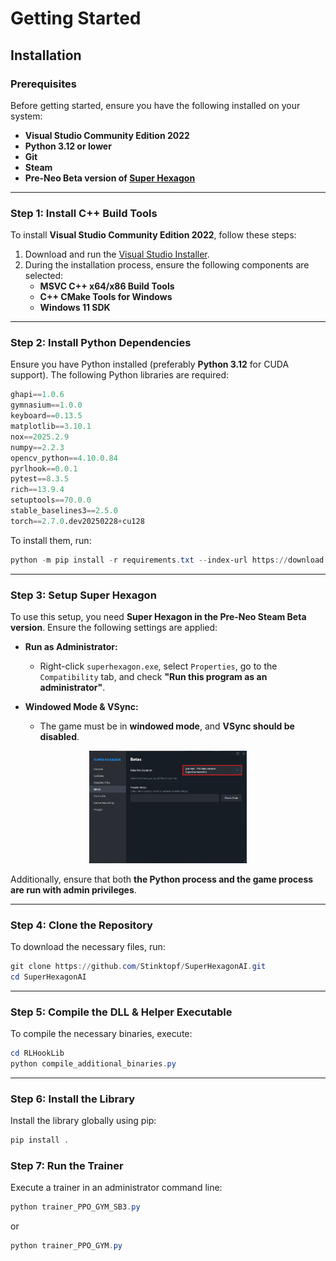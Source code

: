 # Getting Started

## Installation

### Prerequisites

Before getting started, ensure you have the following installed on your system:

- **Visual Studio Community Edition 2022**
- **Python 3.12 or lower**
- **Git**
- **Steam**
- **Pre-Neo Beta version of [Super Hexagon](https://store.steampowered.com/app/221640/Super_Hexagon/)**

---

### Step 1: Install C++ Build Tools

To install **Visual Studio Community Edition 2022**, follow these steps:

1. Download and run the [Visual Studio Installer](https://visualstudio.microsoft.com/de/downloads/).
2. During the installation process, ensure the following components are selected:
   - **MSVC C++ x64/x86 Build Tools**
   - **C++ CMake Tools for Windows**
   - **Windows 11 SDK**

---

### Step 2: Install Python Dependencies

Ensure you have Python installed (preferably **Python 3.12** for CUDA support). The following Python libraries are required:

```python
ghapi==1.0.6
gymnasium==1.0.0
keyboard==0.13.5
matplotlib==3.10.1
nox==2025.2.9
numpy==2.2.3
opencv_python==4.10.0.84
pyrlhook==0.0.1
pytest==8.3.5
rich==13.9.4
setuptools==70.0.0
stable_baselines3==2.5.0
torch==2.7.0.dev20250228+cu128
```

To install them, run:

```powershell
python -m pip install -r requirements.txt --index-url https://download.pytorch.org/whl/nightly/cu128
```

---

### Step 3: Setup Super Hexagon

To use this setup, you need **Super Hexagon in the Pre-Neo Steam Beta version**. Ensure the following settings are applied:

- **Run as Administrator:**  
  - Right-click `superhexagon.exe`, select `Properties`, go to the `Compatibility` tab, and check **"Run this program as an administrator"**.
  
- **Windowed Mode & VSync:**  
  - The game must be in **windowed mode**, and **VSync should be disabled**.

<div align="center">
  <img src="../images/steam.png" width="50%">
</div>

Additionally, ensure that both **the Python process and the game process are run with admin privileges**.

---

### Step 4: Clone the Repository

To download the necessary files, run:

```powershell
git clone https://github.com/Stinktopf/SuperHexagonAI.git
cd SuperHexagonAI
```

---

### Step 5: Compile the DLL & Helper Executable

To compile the necessary binaries, execute:

```powershell
cd RLHookLib
python compile_additional_binaries.py
```

---

### Step 6: Install the Library

Install the library globally using pip:

```powershell
pip install .
```

### Step 7: Run the Trainer

Execute a trainer in an administrator command line:

```powershell
python trainer_PPO_GYM_SB3.py
```

or 

```powershell
python trainer_PPO_GYM.py
```